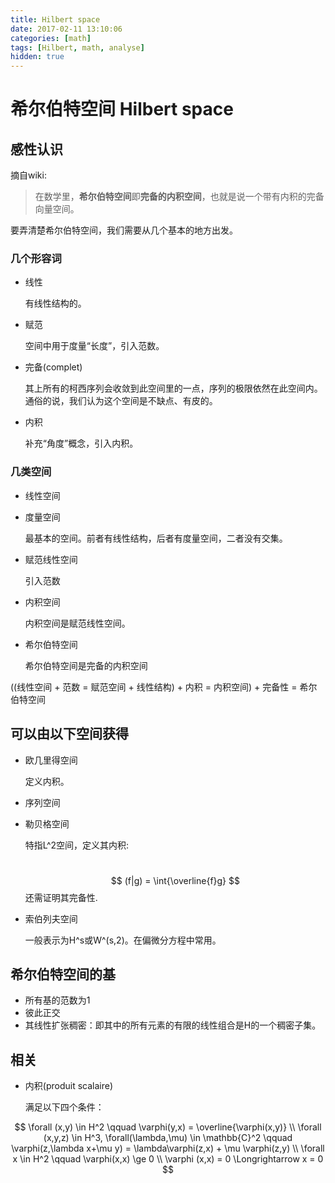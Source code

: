 ```yaml
---
title: Hilbert space
date: 2017-02-11 13:10:06
categories: [math]
tags: [Hilbert, math, analyse]
hidden: true
---
```


# 希尔伯特空间 Hilbert space

## 感性认识

摘自wiki:

>在数学里，**希尔伯特空间**即**完备的内积空间**，也就是说一个带有内积的完备向量空间。

要弄清楚希尔伯特空间，我们需要从几个基本的地方出发。

### 几个形容词

- 线性

  有线性结构的。

- 赋范

  空间中用于度量“长度”，引入范数。

- 完备(complet)

  其上所有的柯西序列会收敛到此空间里的一点，序列的极限依然在此空间内。通俗的说，我们认为这个空间是不缺点、有皮的。

- 内积

  补充“角度”概念，引入内积。

### 几类空间

- 线性空间

- 度量空间

  最基本的空间。前者有线性结构，后者有度量空间，二者没有交集。

- 赋范线性空间

  引入范数

- 内积空间

  内积空间是赋范线性空间。

- 希尔伯特空间

  希尔伯特空间是完备的内积空间

((线性空间 + 范数  = 赋范空间 + 线性结构) + 内积 = 内积空间) + 完备性 = 希尔伯特空间

## 可以由以下空间获得

- 欧几里得空间

  定义内积。

- 序列空间

- 勒贝格空间

  特指L^2空间，定义其内积:

  ​
  $$
  (f|g) = \int{\overline{f}g}
  $$
  还需证明其完备性.

- 索伯列夫空间

  一般表示为H^s或W^(s,2)。在偏微分方程中常用。

## 希尔伯特空间的基

- 所有基的范数为1
- 彼此正交
- 其线性扩张稠密：即其中的所有元素的有限的线性组合是H的一个稠密子集。

## 相关

- 内积(produit scalaire)

  满足以下四个条件：

$$
\forall (x,y) \in H^2 \qquad \varphi(y,x) = \overline{\varphi(x,y)} \\
\forall (x,y,z) \in H^3, \forall(\lambda,\mu) \in \mathbb{C}^2 \qquad \varphi(z,\lambda x+\mu y) = \lambda\varphi(z,x) + \mu \varphi(z,y) \\
\forall x \in H^2 \qquad \varphi(x,x) \ge 0 \\
\varphi (x,x) = 0 \Longrightarrow x = 0
$$
